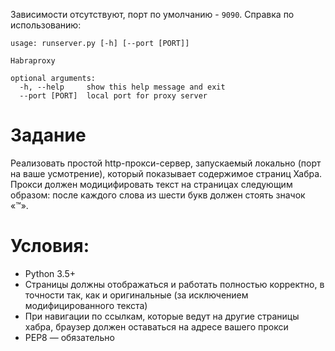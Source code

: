 Зависимости отсутствуют, порт по умолчанию - `9090`. Справка по использованию:

```
usage: runserver.py [-h] [--port [PORT]]

Habraproxy

optional arguments:
  -h, --help     show this help message and exit
  --port [PORT]  local port for proxy server

```

# Задание

Реализовать простой http-прокси-сервер, запускаемый локально (порт на ваше усмотрение), который показывает содержимое страниц Хабра. Прокси должен модицифировать текст на страницах следующим образом: после каждого слова из шести букв должен стоять значок «™».

# Условия:
 * Python 3.5+
 * Страницы должны отображаться и работать полностью корректно, в точности так, как и оригинальные (за исключением модифицированного текста)
 * При навигации по ссылкам, которые ведут на другие страницы хабра, браузер должен оставаться на адресе вашего прокси
 * PEP8 — обязательно
